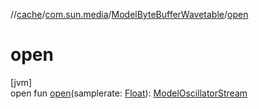 //[cache](../../../index.md)/[com.sun.media](../index.md)/[ModelByteBufferWavetable](index.md)/[open](open.md)

# open

[jvm]\
open fun [open](open.md)(samplerate: [Float](https://kotlinlang.org/api/latest/jvm/stdlib/kotlin/-float/index.html)): [ModelOscillatorStream](../-model-oscillator-stream/index.md)
